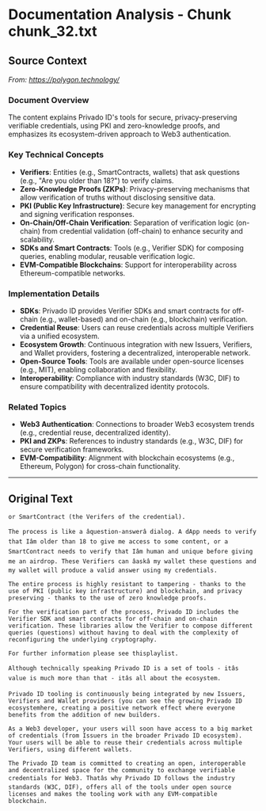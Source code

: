 # Documentation Analysis - Chunk chunk_32.txt

## Source Context
*From: https://polygon.technology/*

### Document Overview  
The content explains Privado ID's tools for secure, privacy-preserving verifiable credentials, using PKI and zero-knowledge proofs, and emphasizes its ecosystem-driven approach to Web3 authentication.  

### Key Technical Concepts  
- **Verifiers**: Entities (e.g., SmartContracts, wallets) that ask questions (e.g., "Are you older than 18?") to verify claims.  
- **Zero-Knowledge Proofs (ZKPs)**: Privacy-preserving mechanisms that allow verification of truths without disclosing sensitive data.  
- **PKI (Public Key Infrastructure)**: Secure key management for encrypting and signing verification responses.  
- **On-Chain/Off-Chain Verification**: Separation of verification logic (on-chain) from credential validation (off-chain) to enhance security and scalability.  
- **SDKs and Smart Contracts**: Tools (e.g., Verifier SDK) for composing queries, enabling modular, reusable verification logic.  
- **EVM-Compatible Blockchains**: Support for interoperability across Ethereum-compatible networks.  

### Implementation Details  
- **SDKs**: Privado ID provides Verifier SDKs and smart contracts for off-chain (e.g., wallet-based) and on-chain (e.g., blockchain) verification.  
- **Credential Reuse**: Users can reuse credentials across multiple Verifiers via a unified ecosystem.  
- **Ecosystem Growth**: Continuous integration with new Issuers, Verifiers, and Wallet providers, fostering a decentralized, interoperable network.  
- **Open-Source Tools**: Tools are available under open-source licenses (e.g., MIT), enabling collaboration and flexibility.  
- **Interoperability**: Compliance with industry standards (W3C, DIF) to ensure compatibility with decentralized identity protocols.  

### Related Topics  
- **Web3 Authentication**: Connections to broader Web3 ecosystem trends (e.g., credential reuse, decentralized identity).  
- **PKI and ZKPs**: References to industry standards (e.g., W3C, DIF) for secure verification frameworks.  
- **EVM-Compatibility**: Alignment with blockchain ecosystems (e.g., Ethereum, Polygon) for cross-chain functionality.

---

## Original Text
```
or SmartContract (the Verifers of the credential).

The process is like a âquestion-answerâ dialog. A dApp needs to verify that Iâm older than 18 to give me access to some content, or a SmartContract needs to verify that Iâm human and unique before giving me an airdrop. These Verifiers can âaskâ my wallet these questions and my wallet will produce a valid answer using my credentials.

The entire process is highly resistant to tampering - thanks to the use of PKI (public key infrastructure) and blockchain, and privacy preserving - thanks to the use of zero knowledge proofs.

For the verification part of the process, Privado ID includes the Verifier SDK and smart contracts for off-chain and on-chain verification. These libraries allow the Verifier to compose different queries (questions) without having to deal with the complexity of reconfiguring the underlying cryptography.

For further information please see thisplaylist.

Although technically speaking Privado ID is a set of tools - itâs value is much more than that - itâs all about the ecosystem.

Privado ID tooling is continuously being integrated by new Issuers, Verifiers and Wallet providers (you can see the growing Privado ID ecosystemhere, creating a positive network effect where everyone benefits from the addition of new builders.

As a Web3 developer, your users will soon have access to a big market of credentials (from Issuers in the broader Privado ID ecosystem). Your users will be able to reuse their credentials across multiple Verifiers, using different wallets.

The Privado ID team is committed to creating an open, interoperable and decentralized space for the community to exchange verifiable credentials for Web3. Thatâs why Privado ID follows the industry standards (W3C, DIF), offers all of the tools under open source licenses and makes the tooling work with any EVM-compatible blockchain.

```